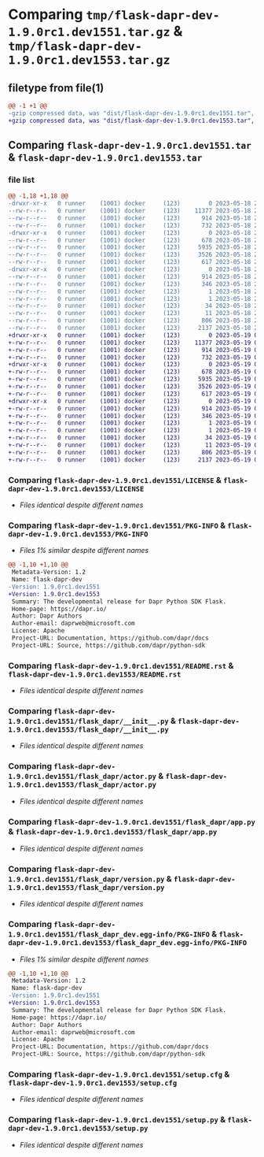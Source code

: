 # Comparing `tmp/flask-dapr-dev-1.9.0rc1.dev1551.tar.gz` & `tmp/flask-dapr-dev-1.9.0rc1.dev1553.tar.gz`

## filetype from file(1)

```diff
@@ -1 +1 @@
-gzip compressed data, was "dist/flask-dapr-dev-1.9.0rc1.dev1551.tar", last modified: Thu May 18 23:55:19 2023, max compression
+gzip compressed data, was "dist/flask-dapr-dev-1.9.0rc1.dev1553.tar", last modified: Fri May 19 00:30:30 2023, max compression
```

## Comparing `flask-dapr-dev-1.9.0rc1.dev1551.tar` & `flask-dapr-dev-1.9.0rc1.dev1553.tar`

### file list

```diff
@@ -1,18 +1,18 @@
-drwxr-xr-x   0 runner    (1001) docker     (123)        0 2023-05-18 23:55:19.000000 flask-dapr-dev-1.9.0rc1.dev1551/
--rw-r--r--   0 runner    (1001) docker     (123)    11377 2023-05-18 23:54:55.000000 flask-dapr-dev-1.9.0rc1.dev1551/LICENSE
--rw-r--r--   0 runner    (1001) docker     (123)      914 2023-05-18 23:55:19.000000 flask-dapr-dev-1.9.0rc1.dev1551/PKG-INFO
--rw-r--r--   0 runner    (1001) docker     (123)      732 2023-05-18 23:54:55.000000 flask-dapr-dev-1.9.0rc1.dev1551/README.rst
-drwxr-xr-x   0 runner    (1001) docker     (123)        0 2023-05-18 23:55:19.000000 flask-dapr-dev-1.9.0rc1.dev1551/flask_dapr/
--rw-r--r--   0 runner    (1001) docker     (123)      678 2023-05-18 23:54:55.000000 flask-dapr-dev-1.9.0rc1.dev1551/flask_dapr/__init__.py
--rw-r--r--   0 runner    (1001) docker     (123)     5935 2023-05-18 23:54:55.000000 flask-dapr-dev-1.9.0rc1.dev1551/flask_dapr/actor.py
--rw-r--r--   0 runner    (1001) docker     (123)     3526 2023-05-18 23:54:55.000000 flask-dapr-dev-1.9.0rc1.dev1551/flask_dapr/app.py
--rw-r--r--   0 runner    (1001) docker     (123)      617 2023-05-18 23:54:55.000000 flask-dapr-dev-1.9.0rc1.dev1551/flask_dapr/version.py
-drwxr-xr-x   0 runner    (1001) docker     (123)        0 2023-05-18 23:55:19.000000 flask-dapr-dev-1.9.0rc1.dev1551/flask_dapr_dev.egg-info/
--rw-r--r--   0 runner    (1001) docker     (123)      914 2023-05-18 23:55:19.000000 flask-dapr-dev-1.9.0rc1.dev1551/flask_dapr_dev.egg-info/PKG-INFO
--rw-r--r--   0 runner    (1001) docker     (123)      346 2023-05-18 23:55:19.000000 flask-dapr-dev-1.9.0rc1.dev1551/flask_dapr_dev.egg-info/SOURCES.txt
--rw-r--r--   0 runner    (1001) docker     (123)        1 2023-05-18 23:55:19.000000 flask-dapr-dev-1.9.0rc1.dev1551/flask_dapr_dev.egg-info/dependency_links.txt
--rw-r--r--   0 runner    (1001) docker     (123)        1 2023-05-18 23:55:19.000000 flask-dapr-dev-1.9.0rc1.dev1551/flask_dapr_dev.egg-info/not-zip-safe
--rw-r--r--   0 runner    (1001) docker     (123)       34 2023-05-18 23:55:19.000000 flask-dapr-dev-1.9.0rc1.dev1551/flask_dapr_dev.egg-info/requires.txt
--rw-r--r--   0 runner    (1001) docker     (123)       11 2023-05-18 23:55:19.000000 flask-dapr-dev-1.9.0rc1.dev1551/flask_dapr_dev.egg-info/top_level.txt
--rw-r--r--   0 runner    (1001) docker     (123)      806 2023-05-18 23:55:19.000000 flask-dapr-dev-1.9.0rc1.dev1551/setup.cfg
--rw-r--r--   0 runner    (1001) docker     (123)     2137 2023-05-18 23:54:55.000000 flask-dapr-dev-1.9.0rc1.dev1551/setup.py
+drwxr-xr-x   0 runner    (1001) docker     (123)        0 2023-05-19 00:30:30.000000 flask-dapr-dev-1.9.0rc1.dev1553/
+-rw-r--r--   0 runner    (1001) docker     (123)    11377 2023-05-19 00:30:06.000000 flask-dapr-dev-1.9.0rc1.dev1553/LICENSE
+-rw-r--r--   0 runner    (1001) docker     (123)      914 2023-05-19 00:30:30.000000 flask-dapr-dev-1.9.0rc1.dev1553/PKG-INFO
+-rw-r--r--   0 runner    (1001) docker     (123)      732 2023-05-19 00:30:06.000000 flask-dapr-dev-1.9.0rc1.dev1553/README.rst
+drwxr-xr-x   0 runner    (1001) docker     (123)        0 2023-05-19 00:30:30.000000 flask-dapr-dev-1.9.0rc1.dev1553/flask_dapr/
+-rw-r--r--   0 runner    (1001) docker     (123)      678 2023-05-19 00:30:06.000000 flask-dapr-dev-1.9.0rc1.dev1553/flask_dapr/__init__.py
+-rw-r--r--   0 runner    (1001) docker     (123)     5935 2023-05-19 00:30:06.000000 flask-dapr-dev-1.9.0rc1.dev1553/flask_dapr/actor.py
+-rw-r--r--   0 runner    (1001) docker     (123)     3526 2023-05-19 00:30:06.000000 flask-dapr-dev-1.9.0rc1.dev1553/flask_dapr/app.py
+-rw-r--r--   0 runner    (1001) docker     (123)      617 2023-05-19 00:30:06.000000 flask-dapr-dev-1.9.0rc1.dev1553/flask_dapr/version.py
+drwxr-xr-x   0 runner    (1001) docker     (123)        0 2023-05-19 00:30:30.000000 flask-dapr-dev-1.9.0rc1.dev1553/flask_dapr_dev.egg-info/
+-rw-r--r--   0 runner    (1001) docker     (123)      914 2023-05-19 00:30:30.000000 flask-dapr-dev-1.9.0rc1.dev1553/flask_dapr_dev.egg-info/PKG-INFO
+-rw-r--r--   0 runner    (1001) docker     (123)      346 2023-05-19 00:30:30.000000 flask-dapr-dev-1.9.0rc1.dev1553/flask_dapr_dev.egg-info/SOURCES.txt
+-rw-r--r--   0 runner    (1001) docker     (123)        1 2023-05-19 00:30:30.000000 flask-dapr-dev-1.9.0rc1.dev1553/flask_dapr_dev.egg-info/dependency_links.txt
+-rw-r--r--   0 runner    (1001) docker     (123)        1 2023-05-19 00:30:30.000000 flask-dapr-dev-1.9.0rc1.dev1553/flask_dapr_dev.egg-info/not-zip-safe
+-rw-r--r--   0 runner    (1001) docker     (123)       34 2023-05-19 00:30:30.000000 flask-dapr-dev-1.9.0rc1.dev1553/flask_dapr_dev.egg-info/requires.txt
+-rw-r--r--   0 runner    (1001) docker     (123)       11 2023-05-19 00:30:30.000000 flask-dapr-dev-1.9.0rc1.dev1553/flask_dapr_dev.egg-info/top_level.txt
+-rw-r--r--   0 runner    (1001) docker     (123)      806 2023-05-19 00:30:30.000000 flask-dapr-dev-1.9.0rc1.dev1553/setup.cfg
+-rw-r--r--   0 runner    (1001) docker     (123)     2137 2023-05-19 00:30:06.000000 flask-dapr-dev-1.9.0rc1.dev1553/setup.py
```

### Comparing `flask-dapr-dev-1.9.0rc1.dev1551/LICENSE` & `flask-dapr-dev-1.9.0rc1.dev1553/LICENSE`

 * *Files identical despite different names*

### Comparing `flask-dapr-dev-1.9.0rc1.dev1551/PKG-INFO` & `flask-dapr-dev-1.9.0rc1.dev1553/PKG-INFO`

 * *Files 1% similar despite different names*

```diff
@@ -1,10 +1,10 @@
 Metadata-Version: 1.2
 Name: flask-dapr-dev
-Version: 1.9.0rc1.dev1551
+Version: 1.9.0rc1.dev1553
 Summary: The developmental release for Dapr Python SDK Flask.
 Home-page: https://dapr.io/
 Author: Dapr Authors
 Author-email: daprweb@microsoft.com
 License: Apache
 Project-URL: Documentation, https://github.com/dapr/docs
 Project-URL: Source, https://github.com/dapr/python-sdk
```

### Comparing `flask-dapr-dev-1.9.0rc1.dev1551/README.rst` & `flask-dapr-dev-1.9.0rc1.dev1553/README.rst`

 * *Files identical despite different names*

### Comparing `flask-dapr-dev-1.9.0rc1.dev1551/flask_dapr/__init__.py` & `flask-dapr-dev-1.9.0rc1.dev1553/flask_dapr/__init__.py`

 * *Files identical despite different names*

### Comparing `flask-dapr-dev-1.9.0rc1.dev1551/flask_dapr/actor.py` & `flask-dapr-dev-1.9.0rc1.dev1553/flask_dapr/actor.py`

 * *Files identical despite different names*

### Comparing `flask-dapr-dev-1.9.0rc1.dev1551/flask_dapr/app.py` & `flask-dapr-dev-1.9.0rc1.dev1553/flask_dapr/app.py`

 * *Files identical despite different names*

### Comparing `flask-dapr-dev-1.9.0rc1.dev1551/flask_dapr/version.py` & `flask-dapr-dev-1.9.0rc1.dev1553/flask_dapr/version.py`

 * *Files identical despite different names*

### Comparing `flask-dapr-dev-1.9.0rc1.dev1551/flask_dapr_dev.egg-info/PKG-INFO` & `flask-dapr-dev-1.9.0rc1.dev1553/flask_dapr_dev.egg-info/PKG-INFO`

 * *Files 1% similar despite different names*

```diff
@@ -1,10 +1,10 @@
 Metadata-Version: 1.2
 Name: flask-dapr-dev
-Version: 1.9.0rc1.dev1551
+Version: 1.9.0rc1.dev1553
 Summary: The developmental release for Dapr Python SDK Flask.
 Home-page: https://dapr.io/
 Author: Dapr Authors
 Author-email: daprweb@microsoft.com
 License: Apache
 Project-URL: Documentation, https://github.com/dapr/docs
 Project-URL: Source, https://github.com/dapr/python-sdk
```

### Comparing `flask-dapr-dev-1.9.0rc1.dev1551/setup.cfg` & `flask-dapr-dev-1.9.0rc1.dev1553/setup.cfg`

 * *Files identical despite different names*

### Comparing `flask-dapr-dev-1.9.0rc1.dev1551/setup.py` & `flask-dapr-dev-1.9.0rc1.dev1553/setup.py`

 * *Files identical despite different names*

